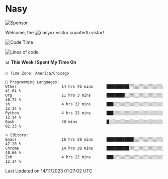 # Nasy

<!--
<p align="center">
<img height="200" src="https://github-readme-stats.vercel.app/api?username=nasyxx&count_private=true&show_icons=true&theme=dracula&include_all_commits=true"/>
<img height="200" src="https://github-readme-stats.vercel.app/api/top-langs/?username=nasyxx&theme=dracula&hide=html,jupyter+notebook&count_private=true&show_icons=true"/>
</p>

  
----------------
-->

![Sponsor](https://img.shields.io/static/v1.svg?label=Sponsor&message=%E2%9D%A4&logo=GitHub&style=flat&color=pink)
 
Welcome, the ![nasyxx visitor counter](https://count.getloli.com/get/@nasyxx?theme=rule34)th vistor!
 
<!--START_SECTION:waka-->
![Code Time](http://img.shields.io/badge/Code%20Time-3%2C950%20hrs%2020%20mins-blue)

![Lines of code](https://img.shields.io/badge/From%20Hello%20World%20I%27ve%20Written-6.3%20million%20lines%20of%20code-blue)

📊 **This Week I Spent My Time On** 

```text
🕑︎ Time Zone: America/Chicago

💬 Programming Languages: 
Other                    14 hrs 46 mins      ██████████░░░░░░░░░░░░░░░   41.04 % 
Org                      11 hrs 3 mins       ████████░░░░░░░░░░░░░░░░░   30.72 % 
sh                       4 hrs 22 mins       ███░░░░░░░░░░░░░░░░░░░░░░   12.14 % 
Python                   4 hrs 22 mins       ███░░░░░░░░░░░░░░░░░░░░░░   12.14 % 
Bash                     50 mins             █░░░░░░░░░░░░░░░░░░░░░░░░   02.33 % 

🔥 Editors: 
Emacs                    16 hrs 59 mins      ████████████░░░░░░░░░░░░░   47.20 % 
Chrome                   14 hrs 38 mins      ██████████░░░░░░░░░░░░░░░   40.66 % 
Zsh                      4 hrs 22 mins       ███░░░░░░░░░░░░░░░░░░░░░░   12.14 % 
```


 Last Updated on 14/11/2023 01:27:02 UTC
<!--END_SECTION:waka-->

<!-- ![visitors](https://visitor-badge.laobi.icu/badge?page_id=nasyxx.nasyxx) -->

